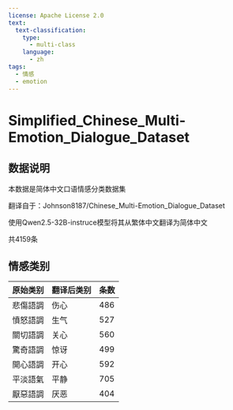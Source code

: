 ```yaml
---
license: Apache License 2.0
text:
  text-classification:
    type:
      - multi-class
    language:
      - zh
tags:
  - 情感
  - emotion
---
```

# Simplified_Chinese_Multi-Emotion_Dialogue_Dataset

## 数据说明

本数据是简体中文口语情感分类数据集

翻译自于：Johnson8187/Chinese_Multi-Emotion_Dialogue_Dataset

使用Qwen2.5-32B-instruce模型将其从繁体中文翻译为简体中文

共4159条



## 情感类别

| 原始类别 | 翻译后类别 | 条数 |
| -------- | ---------- | ---- |
| 悲傷語調 | 伤心       | 486  |
| 憤怒語調 | 生气       | 527  |
| 關切語調 | 关心       | 560  |
| 驚奇語調 | 惊讶       | 499  |
| 開心語調 | 开心       | 592  |
| 平淡語氣 | 平静       | 705  |
| 厭惡語調 | 厌恶       | 404  |

​    

 

  



 
